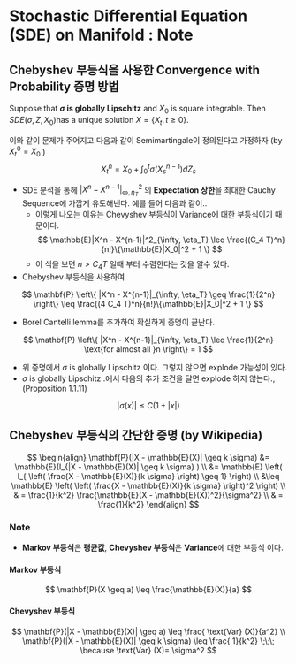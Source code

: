 Stochastic Differential Equation (SDE) on Manifold : Note
========================

## Chebyshev 부등식을 사용한 Convergence with Probability 증명 방법
Suppose that **$\sigma$ is globally Lipschitz** and $X_0$ is square integrable. Then $SDE(\sigma, Z, X_0)$has a unique solution $X=\{ X_t, t \geq 0 \}$. 

이와 같이 문제가 주어지고 다음과 같이 Semimartingale이 정의된다고 가정하자 (by $X_t^0 = X_0$ )
$$
X_t^n = X_0 + \int_0^t \sigma(X_s^{n-1}) dZ_s
$$

- SDE 분석을 통헤 $|X^n - X^{n-1}|^2_{\infty, \eta_T}$ 의 **Expectation 상한**을 최대한 Cauchy Sequence에 가깝게 유도해낸다. 예를 들어 다음과 같이..
	- 이렇게 나오는 이유는 Chevyshev 부등식이 Variance에 대한 부등식이기 때문이다.
$$
\mathbb{E}|X^n - X^{n-1}|^2_{\infty, \eta_T} \leq \frac{(C_4 T)^n}{n!}\{\mathbb{E}|X_0|^2 + 1 \}
$$
    - 이 식을 보면 $n > C_4 T$ 일때 부터 수렴한다는 것을 알수 있다. 
- Chebyshev 부등식을 사용하여 

$$
\mathbf{P} \left\{ |X^n - X^{n-1}|_{\infty, \eta_T} \geq \frac{1}{2^n} \right\} \leq \frac{(4 C_4 T)^n}{n!}\{\mathbb{E}|X_0|^2 + 1 \}
$$

- Borel Cantelli lemma를 추가하여 확실하게 증명이 끝난다.

$$
\mathbf{P} \left\{ |X^n - X^{n-1}|_{\infty, \eta_T} \leq \frac{1}{2^n} \text{for almost all }n \right\} = 1
$$

- 위 증명에서 $\sigma$ is globally Lipschitz 이다. 그렇지 않으면 explode 가능성이 있다.
- $\sigma$ is globally Lipschitz .에서 다음의 추가 조건을 달면 explode 하지 않는다., (Proposition 1.1.11)

$$
|\sigma(x)| \leq C(1 + |x|)
$$


## Chebyshev 부등식의 간단한 증명 (by Wikipedia)

$$
\begin{align}
\mathbf{P}(|X - \mathbb{E}(X)| \geq k \sigma) &= \mathbb{E}(I_{|X - \mathbb{E}(X)| \geq k \sigma} ) \\
&= \mathbb{E} \left( I_{ \left( \frac{X - \mathbb{E}(X)}{k \sigma} \right) \geq 1} \right) \\
&\leq \mathbb{E} \left( \left( \frac{X - \mathbb{E}(X)}{k \sigma} \right)^2 \right) \\
& = \frac{1}{k^2} \frac{\mathbb{E}(X - \mathbb{E}(X))^2}{\sigma^2} \\
& = \frac{1}{k^2}
\end{align}
$$


### Note
- **Markov 부등식**은 **평균값**, **Chevyshev 부등식**은 **Variance**에 대한 부등식 이다.

#### Markov 부등식

$$
\mathbf{P}(X \geq a) \leq \frac{\mathbb{E}(X)}{a}
$$

#### Chevyshev 부등식

$$
\mathbf{P}(|X - \mathbb{E}(X)| \geq a) \leq \frac{ \text{Var} (X)}{a^2} \\
\mathbf{P}(|X - \mathbb{E}(X)| \geq k \sigma) \leq \frac{ 1}{k^2} \;\;\; \because \text{Var} (X)= \sigma^2
$$
